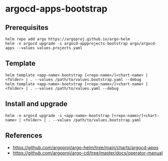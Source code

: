 # argocd-apps-bootstrap

## Prerequisites

```
helm repo add argo https://argoproj.github.io/argo-helm
helm -n argocd upgrade -i argocd-appprojects-bootstrap argo/argocd-apps --values values.projects.yaml
```

## Template
```
helm template <app-name>-bootstrap [<repo-name>/]<chart-name> | <folder> | . --values /path/to/values.bootstrap.yaml --debug
helm template <app-name>-bootstrap [<repo-name>/]<chart-name> | <folder> | . --values /path/to/values.yaml --debug
```

## Install and upgrade
```
helm -n argocd upgrade -i <app-name>-bootstrap [<repo-name>/]<chart-name> | <folder> | . --values /path/to/values.bootstrap.yaml
```

## References

- https://github.com/argoproj/argo-helm/tree/main/charts/argocd-apps
- https://github.com/argoproj/argo-cd/tree/master/docs/operator-manual
